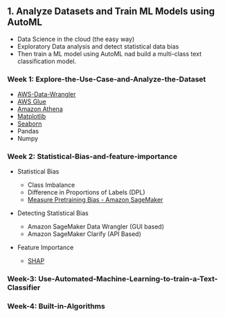 ## 1. Analyze Datasets and Train ML Models using AutoML
- Data Science in the cloud (the easy way)
- Exploratory Data analysis and detect statistical data bias
- Then train a ML model using AutoML nad build a multi-class text classification model. 

### Week 1: Explore-the-Use-Case-and-Analyze-the-Dataset

- [AWS-Data-Wrangler](https://github.com/awslabs/aws-data-wrangler)
- [AWS Glue](https://aws.amazon.com/glue/)
- [Amazon Athena](https://aws.amazon.com/athena/?whats-new-cards.sort-by=item.additionalFields.postDateTime&whats-new-cards.sort-order=desc)
- [Matplotlib](https://matplotlib.org/)
- [Seaborn](https://seaborn.pydata.org/)
- Pandas
- Numpy 

### Week 2: Statistical-Bias-and-feature-importance

- Statistical Bias 
    - Class Imbalance
    - Difference in Proportions of Labels (DPL)
    - [Measure Pretraining Bias - Amazon SageMaker](https://docs.aws.amazon.com/sagemaker/latest/dg/clarify-measure-data-bias.html)

- Detecting Statistical Bias  
    - Amazon SageMaker Data Wrangler (GUI based)
    - Amazon SageMaker Clarify (API Based)

- Feature Importance
    - [SHAP](https://shap.readthedocs.io/en/latest/)

### Week-3: Use-Automated-Machine-Learning-to-train-a-Text-Classifier

### Week-4: Built-in-Algorithms